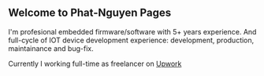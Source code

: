 ## Welcome to Phat-Nguyen Pages

I'm profesional embedded firmware/software with 5+ years experience. And full-cycle of IOT device development experience: development, production, maintainance and bug-fix.

Currently I working full-time as freelancer on [Upwork](https://www.upwork.com/freelancers/~017742a3ed87a97121?viewMode=1)

